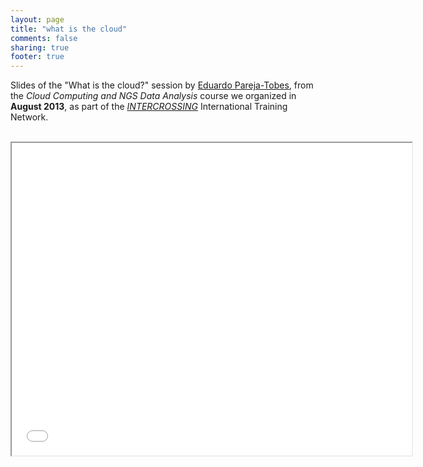 ```yaml
---
layout: page
title: "what is the cloud"
comments: false
sharing: true
footer: true
---
```


Slides of the "What is the cloud?" session by [Eduardo Pareja-Tobes](/eparejatobes), from the _Cloud Computing and NGS Data Analysis_ course we organized in **August 2013**, as part of the [_INTERCROSSING_](/intercrossing) International Training Network.

<br>

<iframe class="frame" width="640" height="500" allowfullscreen mozallowfullscreen webkitallowfullscreen src="../embedder.html#intercrossing-course/raw.what-is-the-cloud.html"></iframe>
